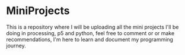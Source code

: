 # MiniProjects
This is a repository where I will be uploading all the mini projects I'll be doing in processing, p5 and python, feel free to comment or or make recommendations, I'm here to learn and document my programming journey.
